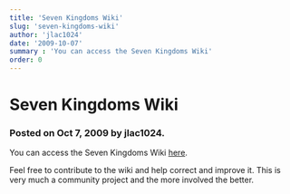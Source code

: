```yaml
---
title: 'Seven Kingdoms Wiki'
slug: 'seven-kingdoms-wiki'
author: 'jlac1024'
date: '2009-10-07'
summary : 'You can access the Seven Kingdoms Wiki'
order: 0
---
```


# Seven Kingdoms Wiki

### Posted on Oct 7, 2009 by jlac1024.

You can access the Seven Kingdoms Wiki [here](http://7kfans.com/wiki).

Feel free to contribute to the wiki and help correct and improve it.  This is very much a community project and the more involved the better.
